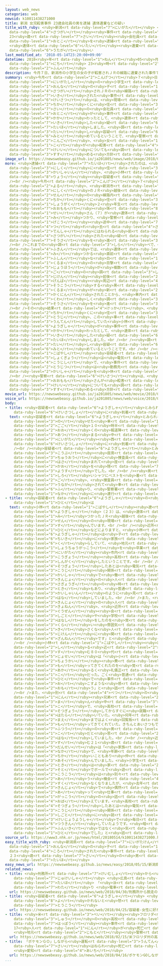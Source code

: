 ```yaml
---
layout: web_news
categories: web
newsid: k10011438271000
title: 新潟 女児殺害事件 23歳会社員の男を逮捕 遺体遺棄などの疑い
title_with_ruby: <ruby>新潟<rt data-ruby-level="7">にいがた</rt></ruby> <ruby>女児<rt data-ruby-level="4">じょじ</rt></ruby><ruby>殺害<rt
  data-ruby-level="4">さつがい</rt></ruby><ruby>事件<rt data-ruby-level="5">じけん</rt></ruby>
  23<ruby>歳<rt data-ruby-level="7">さい</rt></ruby><ruby>会社員<rt data-ruby-level="3">かいしゃいん</rt></ruby>の<ruby>男<rt
  data-ruby-level="1">おとこ</rt></ruby>を<ruby>逮捕<rt data-ruby-level="7">たいほ</rt></ruby>
  <ruby>遺体<rt data-ruby-level="6">いたい</rt></ruby><ruby>遺棄<rt data-ruby-level="7">いき</rt></ruby>などの<ruby>疑<rt
  data-ruby-level="6">うたが</rt></ruby>い
last_modified_at: '2018-05-14T23:20:00+09:00'
datetime: 2018<ruby>年<rt data-ruby-level="1">ねん</rt></ruby>05<ruby>月<rt data-ruby-level="1">がつ</rt></ruby>14<ruby>日<rt
  data-ruby-level="1">にち</rt></ruby> 23<ruby>時<rt data-ruby-level="2">じ</rt></ruby>20<ruby>分<rt
  data-ruby-level="2">ふん</rt></ruby>
description: 今月７日、新潟市の小学生の女の子が殺害されＪＲの線路に遺棄された事件で、警察は、現場近くに住む２３歳の会社員の男が事件に関わったとして、遺体を遺棄した疑いなどで逮捕しました。調べに対し容疑を認めているということで、警察は、今後、女の子が殺害された経緯についても調べを進める方針です。
summary: <ruby>今月<rt data-ruby-level="2">こんげつ</rt></ruby>７<ruby>日<rt data-ruby-level="1">にち</rt></ruby>、<ruby>新潟市<rt
  data-ruby-level="7">にいがたし</rt></ruby>の<ruby>小学生<rt data-ruby-level="1">しょうがくせい</rt></ruby>の<ruby>女<rt
  data-ruby-level="1">おんな</rt></ruby>の<ruby>子<rt data-ruby-level="1">こ</rt></ruby>が<ruby>殺害<rt
  data-ruby-level="4">さつがい</rt></ruby>されＪＲの<ruby>線路<rt data-ruby-level="3">せんろ</rt></ruby>に<ruby>遺棄<rt
  data-ruby-level="7">いき</rt></ruby>された<ruby>事件<rt data-ruby-level="5">じけん</rt></ruby>で、<ruby>警察<rt
  data-ruby-level="6">けいさつ</rt></ruby>は、<ruby>現場<rt data-ruby-level="5">げんば</rt></ruby><ruby>近<rt
  data-ruby-level="2">ちか</rt></ruby>くに<ruby>住<rt data-ruby-level="3">す</rt></ruby>む２３<ruby>歳<rt
  data-ruby-level="7">さい</rt></ruby>の<ruby>会社員<rt data-ruby-level="3">かいしゃいん</rt></ruby>の<ruby>男<rt
  data-ruby-level="1">おとこ</rt></ruby>が<ruby>事件<rt data-ruby-level="5">じけん</rt></ruby>に<ruby>関<rt
  data-ruby-level="8">かか</rt></ruby>わったとして、<ruby>遺体<rt data-ruby-level="6">いたい</rt></ruby>を<ruby>遺棄<rt
  data-ruby-level="7">いき</rt></ruby>した<ruby>疑<rt data-ruby-level="6">うたが</rt></ruby>いなどで<ruby>逮捕<rt
  data-ruby-level="7">たいほ</rt></ruby>しました。<ruby>調<rt data-ruby-level="3">しら</rt></ruby>べに<ruby>対<rt
  data-ruby-level="3">たい</rt></ruby>し<ruby>容疑<rt data-ruby-level="6">ようぎ</rt></ruby>を<ruby>認<rt
  data-ruby-level="6">みと</rt></ruby>めているということで、<ruby>警察<rt data-ruby-level="6">けいさつ</rt></ruby>は、<ruby>今後<rt
  data-ruby-level="2">こんご</rt></ruby>、<ruby>女<rt data-ruby-level="1">おんな</rt></ruby>の<ruby>子<rt
  data-ruby-level="1">こ</rt></ruby>が<ruby>殺害<rt data-ruby-level="4">さつがい</rt></ruby>された<ruby>経緯<rt
  data-ruby-level="7">けいい</rt></ruby>についても<ruby>調<rt data-ruby-level="3">しら</rt></ruby>べを<ruby>進<rt
  data-ruby-level="3">すす</rt></ruby>める<ruby>方針<rt data-ruby-level="6">ほうしん</rt></ruby>です。
image_url: https://newswebeasy.github.io/ja201805/news/web/image/2018/05/14/K10011438271_1805142152_1805142153_01_03.jpg
more: <ruby>逮捕<rt data-ruby-level="7">たいほ</rt></ruby>されたのは、<ruby>新潟市<rt data-ruby-level="7">にいがたし</rt></ruby><ruby>西区<rt
  data-ruby-level="3">にしく</rt></ruby>に<ruby>住<rt data-ruby-level="3">す</rt></ruby>む<ruby>会社員<rt
  data-ruby-level="3">かいしゃいん</rt></ruby>、<ruby>小林<rt data-ruby-level="1">こばやし</rt></ruby><ruby>遼<rt
  data-ruby-level="8">りょう</rt></ruby><ruby>容疑者<rt data-ruby-level="6">ようぎしゃ</rt></ruby>（２３）です。<br
  /><br /><ruby>今月<rt data-ruby-level="2">こんげつ</rt></ruby>７<ruby>日<rt data-ruby-level="1">にち</rt></ruby>の<ruby>夜<rt
  data-ruby-level="2">よる</rt></ruby>、<ruby>新潟市<rt data-ruby-level="7">にいがたし</rt></ruby><ruby>西区<rt
  data-ruby-level="3">にしく</rt></ruby>のＪＲ<ruby>越後<rt data-ruby-level="8">えちご</rt></ruby><ruby>線<rt
  data-ruby-level="2">せん</rt></ruby>の<ruby>線路内<rt data-ruby-level="3">せんろない</rt></ruby>で、<ruby>近<rt
  data-ruby-level="2">ちか</rt></ruby>くに<ruby>住<rt data-ruby-level="3">す</rt></ruby>む<ruby>小学<rt
  data-ruby-level="1">しょうがく</rt></ruby>２<ruby>年生<rt data-ruby-level="1">ねんせい</rt></ruby>、<ruby>大桃<rt
  data-ruby-level="7">おおもも</rt></ruby><ruby>珠<rt data-ruby-level="8">たま</rt></ruby><ruby>生<rt
  data-ruby-level="1">せい</rt></ruby>さん（７）が<ruby>遺体<rt data-ruby-level="6">いたい</rt></ruby>で<ruby>見<rt
  data-ruby-level="1">み</rt></ruby>つかり、<ruby>警察<rt data-ruby-level="6">けいさつ</rt></ruby>は、<ruby>下校<rt
  data-ruby-level="1">げこう</rt></ruby><ruby>途中<rt data-ruby-level="7">とちゅう</rt></ruby>に<ruby>連<rt
  data-ruby-level="4">つ</rt></ruby>れ<ruby>去<rt data-ruby-level="4">さ</rt></ruby>られ、<ruby>電車<rt
  data-ruby-level="2">でんしゃ</rt></ruby>にはねられる<ruby>前<rt data-ruby-level="2">まえ</rt></ruby>に<ruby>殺害<rt
  data-ruby-level="4">さつがい</rt></ruby>された<ruby>疑<rt data-ruby-level="6">うたが</rt></ruby>いがあるとみて<ruby>捜査<rt
  data-ruby-level="7">そうさ</rt></ruby>を<ruby>進<rt data-ruby-level="3">すす</rt></ruby>めています。<br
  /><br />これまでの<ruby>調<rt data-ruby-level="3">しら</rt></ruby>べで、<ruby>現場<rt data-ruby-level="5">げんば</rt></ruby><ruby>付近<rt
  data-ruby-level="4">ふきん</rt></ruby>では、<ruby>遺体<rt data-ruby-level="6">いたい</rt></ruby>が<ruby>見<rt
  data-ruby-level="1">み</rt></ruby>つかる<ruby>直前<rt data-ruby-level="2">ちょくぜん</rt></ruby>などに<ruby>不審<rt
  data-ruby-level="7">ふしん</rt></ruby>な<ruby>白<rt data-ruby-level="1">しろ</rt></ruby>い<ruby>車<rt
  data-ruby-level="1">くるま</rt></ruby>の<ruby>目撃<rt data-ruby-level="7">もくげき</rt></ruby><ruby>情報<rt
  data-ruby-level="5">じょうほう</rt></ruby>が<ruby>複数<rt data-ruby-level="5">ふくすう</rt></ruby>あったほか、その<ruby>後<rt
  data-ruby-level="2">ご</rt></ruby>の<ruby>調<rt data-ruby-level="3">しら</rt></ruby>べで、<ruby>事件<rt
  data-ruby-level="5">じけん</rt></ruby><ruby>前後<rt data-ruby-level="2">ぜんご</rt></ruby>に<ruby>現場<rt
  data-ruby-level="5">げんば</rt></ruby><ruby>周辺<rt data-ruby-level="4">しゅうへん</rt></ruby>を<ruby>走行<rt
  data-ruby-level="2">そうこう</rt></ruby>する<ruby>黒<rt data-ruby-level="2">くろ</rt></ruby>い<ruby>車<rt
  data-ruby-level="1">くるま</rt></ruby>が<ruby>新<rt data-ruby-level="2">あら</rt></ruby>たに<ruby>確認<rt
  data-ruby-level="7">かくにん</rt></ruby>されたことから、<ruby>車内<rt data-ruby-level="2">しゃない</rt></ruby>を<ruby>詳<rt
  data-ruby-level="7">くわ</rt></ruby>しく<ruby>調<rt data-ruby-level="3">しら</rt></ruby>べるなど、<ruby>捜査<rt
  data-ruby-level="7">そうさ</rt></ruby>を<ruby>進<rt data-ruby-level="3">すす</rt></ruby>めていました。<br
  /><br />その<ruby>結果<rt data-ruby-level="4">けっか</rt></ruby>、<ruby>現場<rt data-ruby-level="5">げんば</rt></ruby><ruby>近<rt
  data-ruby-level="2">ちか</rt></ruby>くに<ruby>住<rt data-ruby-level="3">す</rt></ruby>み、<ruby>当時<rt
  data-ruby-level="2">とうじ</rt></ruby>、この<ruby>車<rt data-ruby-level="1">くるま</rt></ruby>を<ruby>運転<rt
  data-ruby-level="3">うんてん</rt></ruby>していた<ruby>小林<rt data-ruby-level="1">こばやし</rt></ruby><ruby>容疑者<rt
  data-ruby-level="6">ようぎしゃ</rt></ruby>が<ruby>事件<rt data-ruby-level="5">じけん</rt></ruby>に<ruby>関<rt
  data-ruby-level="8">かか</rt></ruby>わったとして、<ruby>遺体<rt data-ruby-level="6">いたい</rt></ruby>を<ruby>遺棄<rt
  data-ruby-level="7">いき</rt></ruby>した<ruby>疑<rt data-ruby-level="6">うたが</rt></ruby>いなどで<ruby>逮捕<rt
  data-ruby-level="7">たいほ</rt></ruby>しました。<br /><br /><ruby>調<rt data-ruby-level="3">しら</rt></ruby>べに<ruby>対<rt
  data-ruby-level="3">たい</rt></ruby>し<ruby>容疑<rt data-ruby-level="6">ようぎ</rt></ruby>を<ruby>認<rt
  data-ruby-level="6">みと</rt></ruby>めているということです。<br /><br /><ruby>警察<rt data-ruby-level="6">けいさつ</rt></ruby>によりますと、<ruby>小林<rt
  data-ruby-level="1">こばやし</rt></ruby><ruby>容疑者<rt data-ruby-level="6">ようぎしゃ</rt></ruby>の<ruby>職業<rt
  data-ruby-level="5">しょくぎょう</rt></ruby>は<ruby>電気<rt data-ruby-level="2">でんき</rt></ruby><ruby>工事士<rt
  data-ruby-level="4">こうじし</rt></ruby>で、<ruby>事件<rt data-ruby-level="5">じけん</rt></ruby><ruby>当日<rt
  data-ruby-level="2">とうじつ</rt></ruby>は<ruby>勤務先<rt data-ruby-level="6">きんむさき</rt></ruby>の<ruby>会社<rt
  data-ruby-level="2">かいしゃ</rt></ruby>を<ruby>休<rt data-ruby-level="1">やす</rt></ruby>んでいたということです。<br
  /><br /><ruby>警察<rt data-ruby-level="6">けいさつ</rt></ruby>は、<ruby>今後<rt data-ruby-level="2">こんご</rt></ruby>、<ruby>大桃<rt
  data-ruby-level="7">おおもも</rt></ruby>さんが<ruby>殺害<rt data-ruby-level="4">さつがい</rt></ruby>された<ruby>経緯<rt
  data-ruby-level="7">けいい</rt></ruby>についても<ruby>調<rt data-ruby-level="3">しら</rt></ruby>べを<ruby>進<rt
  data-ruby-level="3">すす</rt></ruby>める<ruby>方針<rt data-ruby-level="6">ほうしん</rt></ruby>です。
movie_url: https://newswebeasy.github.io/ja201805/news/web/movie/2018/05/14/k10011438271_201805142344_201805142345.mp4
voice_url: https://newswebeasy.github.io/ja201805/news/web/voice/2018/05/14/k10011438271_201805142344_201805142345.mp3
body:
- title: <ruby>容疑者<rt data-ruby-level="6">ようぎしゃ</rt></ruby>とみられる<ruby>男<rt data-ruby-level="1">おとこ</rt></ruby>が<ruby>警察署<rt
    data-ruby-level="6">けいさつしょ</rt></ruby>に<ruby>到着<rt data-ruby-level="7">とうちゃく</rt></ruby>
  text: <ruby>容疑者<rt data-ruby-level="6">ようぎしゃ</rt></ruby>とみられる<ruby>男<rt data-ruby-level="1">おとこ</rt></ruby>を<ruby>乗<rt
    data-ruby-level="3">の</rt></ruby>せた<ruby>車<rt data-ruby-level="1">くるま</rt></ruby>は<ruby>午後<rt
    data-ruby-level="2">ごご</rt></ruby>１０<ruby>時半<rt data-ruby-level="2">じはん</rt></ruby>すぎ<ruby>多<rt
    data-ruby-level="2">おお</rt></ruby>くの<ruby>報道陣<rt data-ruby-level="7">ほうどうじん</rt></ruby>が<ruby>集<rt
    data-ruby-level="3">あつ</rt></ruby>まる<ruby>中<rt data-ruby-level="1">なか</rt></ruby>、<ruby>新潟<rt
    data-ruby-level="7">にいがた</rt></ruby><ruby>西<rt data-ruby-level="2">にし</rt></ruby><ruby>警察署<rt
    data-ruby-level="6">けいさつしょ</rt></ruby>に<ruby>到着<rt data-ruby-level="7">とうちゃく</rt></ruby>しました。<br
    /><br /><ruby>容疑者<rt data-ruby-level="6">ようぎしゃ</rt></ruby>とみられる<ruby>男<rt data-ruby-level="1">おとこ</rt></ruby>は<ruby>後部<rt
    data-ruby-level="3">こうぶ</rt></ruby><ruby>座席<rt data-ruby-level="6">ざせき</rt></ruby>の<ruby>中央<rt
    data-ruby-level="3">ちゅうおう</rt></ruby>に<ruby>捜査員<rt data-ruby-level="7">そうさいん</rt></ruby>に<ruby>挟<rt
    data-ruby-level="7">はさ</rt></ruby>まれて<ruby>座<rt data-ruby-level="7">すわ</rt></ruby>り、<ruby>顔<rt
    data-ruby-level="2">かお</rt></ruby>を<ruby>隠<rt data-ruby-level="7">かく</rt></ruby>すことなくややうつむいた<ruby>様子<rt
    data-ruby-level="3">ようす</rt></ruby>でした。<br /><br /><ruby>男<rt data-ruby-level="1">おとこ</rt></ruby>は<ruby>白<rt
    data-ruby-level="1">しろ</rt></ruby>いシャツにベストを<ruby>着<rt data-ruby-level="3">き</rt></ruby>ていて、その<ruby>後<rt
    data-ruby-level="2">ご</rt></ruby>、<ruby>捜査員<rt data-ruby-level="7">そうさいん</rt></ruby>に<ruby>促<rt
    data-ruby-level="7">うなが</rt></ruby>されて<ruby>車<rt data-ruby-level="1">くるま</rt></ruby>から<ruby>降<rt
    data-ruby-level="6">ふ</rt></ruby>り、<ruby>警察署<rt data-ruby-level="6">けいさつしょ</rt></ruby>の<ruby>中<rt
    data-ruby-level="1">なか</rt></ruby>に<ruby>連行<rt data-ruby-level="4">れんこう</rt></ruby>されました。
- title: <ruby>容疑者<rt data-ruby-level="6">ようぎしゃ</rt></ruby>の<ruby>近所<rt data-ruby-level="3">きんじょ</rt></ruby>の<ruby>人<rt
    data-ruby-level="1">ひと</rt></ruby>は
  text: <ruby>小林<rt data-ruby-level="1">こばやし</rt></ruby><ruby>遼<rt data-ruby-level="8">りょう</rt></ruby><ruby>容疑者<rt
    data-ruby-level="6">ようぎしゃ</rt></ruby>（２３）は、<ruby>遺体<rt data-ruby-level="6">いたい</rt></ruby>が<ruby>見<rt
    data-ruby-level="1">み</rt></ruby>つかったＪＲ<ruby>越後<rt data-ruby-level="8">えちご</rt></ruby><ruby>線<rt
    data-ruby-level="2">せん</rt></ruby>の<ruby>現場<rt data-ruby-level="5">げんば</rt></ruby>からわずか５０メートルほどのところに<ruby>住<rt
    data-ruby-level="3">す</rt></ruby>んでいます。<br /><br /><ruby>近所<rt data-ruby-level="3">きんじょ</rt></ruby>の<ruby>人<rt
    data-ruby-level="1">ひと</rt></ruby>などによりますと、<ruby>小林<rt data-ruby-level="1">こばやし</rt></ruby><ruby>容疑者<rt
    data-ruby-level="6">ようぎしゃ</rt></ruby>は<ruby>子<rt data-ruby-level="1">こ</rt></ruby>どものころからこの<ruby>地域<rt
    data-ruby-level="6">ちいき</rt></ruby>に<ruby>家族<rt data-ruby-level="3">かぞく</rt></ruby>と<ruby>暮<rt
    data-ruby-level="6">く</rt></ruby>らしていて、<ruby>地元<rt data-ruby-level="2">じもと</rt></ruby>の<ruby>小中学校<rt
    data-ruby-level="1">しょうちゅうがっこう</rt></ruby>を<ruby>卒業<rt data-ruby-level="4">そつぎょう</rt></ruby>したあと、<ruby>新潟<rt
    data-ruby-level="7">にいがた</rt></ruby><ruby>市内<rt data-ruby-level="2">しない</rt></ruby>の<ruby>工業<rt
    data-ruby-level="3">こうぎょう</rt></ruby><ruby>高校<rt data-ruby-level="2">こうこう</rt></ruby>に<ruby>進学<rt
    data-ruby-level="3">しんがく</rt></ruby>したということです。<br /><br />そして<ruby>高校<rt data-ruby-level="2">こうこう</rt></ruby>を<ruby>卒業<rt
    data-ruby-level="4">そつぎょう</rt></ruby>したあとは<ruby>電気<rt data-ruby-level="2">でんき</rt></ruby><ruby>工事<rt
    data-ruby-level="3">こうじ</rt></ruby><ruby>関係<rt data-ruby-level="4">かんけい</rt></ruby>の<ruby>会社<rt
    data-ruby-level="2">かいしゃ</rt></ruby>で<ruby>働<rt data-ruby-level="4">はたら</rt></ruby>いていたということで、<ruby>近所<rt
    data-ruby-level="3">きんじょ</rt></ruby>の<ruby>人<rt data-ruby-level="1">ひと</rt></ruby>は「<ruby>作業着<rt
    data-ruby-level="3">さぎょうぎ</rt></ruby>の<ruby>時<rt data-ruby-level="2">とき</rt></ruby>もあればスーツの<ruby>時<rt
    data-ruby-level="2">とき</rt></ruby>もあり、<ruby>普通<rt data-ruby-level="7">ふつう</rt></ruby>の<ruby>会社員<rt
    data-ruby-level="3">かいしゃいん</rt></ruby>のように<ruby>見<rt data-ruby-level="1">み</rt></ruby>えた」と<ruby>話<rt
    data-ruby-level="2">はな</rt></ruby>していました。<br /><br />また、<ruby>人<rt data-ruby-level="1">ひと</rt></ruby>となりについて<ruby>近所<rt
    data-ruby-level="3">きんじょ</rt></ruby>の<ruby>人<rt data-ruby-level="1">ひと</rt></ruby>は「<ruby>去年<rt
    data-ruby-level="3">きょねん</rt></ruby>、<ruby>近所<rt data-ruby-level="3">きんじょ</rt></ruby>で<ruby>偶然<rt
    data-ruby-level="7">ぐうぜん</rt></ruby><ruby>会<rt data-ruby-level="2">あ</rt></ruby>って<ruby>仕事<rt
    data-ruby-level="3">しごと</rt></ruby>や<ruby>学校<rt data-ruby-level="1">がっこう</rt></ruby>の<ruby>話<rt
    data-ruby-level="2">はなし</rt></ruby>をしたのを<ruby>覚<rt data-ruby-level="4">おぼ</rt></ruby>えています。<ruby>暗<rt
    data-ruby-level="3">くら</rt></ruby>い<ruby>雰囲気<rt data-ruby-level="7">ふんいき</rt></ruby>ではなく<ruby>気<rt
    data-ruby-level="1">き</rt></ruby>さくな<ruby>人<rt data-ruby-level="1">ひと</rt></ruby>で、<ruby>事件<rt
    data-ruby-level="5">じけん</rt></ruby>に<ruby>関<rt data-ruby-level="8">かか</rt></ruby>わっていたとすれば<ruby>残念<rt
    data-ruby-level="4">ざんねん</rt></ruby>です」と<ruby>話<rt data-ruby-level="2">はな</rt></ruby>していました。<br
    /><br /><ruby>小林<rt data-ruby-level="1">こばやし</rt></ruby><ruby>容疑者<rt data-ruby-level="6">ようぎしゃ</rt></ruby>を<ruby>知<rt
    data-ruby-level="2">し</rt></ruby>る<ruby>近<rt data-ruby-level="2">ちか</rt></ruby>くに<ruby>住<rt
    data-ruby-level="3">す</rt></ruby>む８０<ruby>代<rt data-ruby-level="3">だい</rt></ruby>の<ruby>女性<rt
    data-ruby-level="5">じょせい</rt></ruby>は「<ruby>小<rt data-ruby-level="1">ちい</rt></ruby>さいころは<ruby>町会<rt
    data-ruby-level="2">ちょうかい</rt></ruby><ruby>費<rt data-ruby-level="4">ひ</rt></ruby>などを<ruby>持<rt
    data-ruby-level="3">も</rt></ruby>ってきてくれたのを<ruby>覚<rt data-ruby-level="4">おぼ</rt></ruby>えている。<ruby>明<rt
    data-ruby-level="2">あか</rt></ruby>るく<ruby>礼儀正<rt data-ruby-level="7">れいぎただ</rt></ruby>しい<ruby>子<rt
    data-ruby-level="1">こ</rt></ruby>だった。ごく<ruby>普通<rt data-ruby-level="7">ふつう</rt></ruby>の<ruby>人<rt
    data-ruby-level="1">ひと</rt></ruby>で<ruby>事件<rt data-ruby-level="5">じけん</rt></ruby>を<ruby>起<rt
    data-ruby-level="3">お</rt></ruby>こすような<ruby>感<rt data-ruby-level="3">かん</rt></ruby>じではないと<ruby>思<rt
    data-ruby-level="2">おも</rt></ruby>う」と<ruby>話<rt data-ruby-level="2">はな</rt></ruby>していました。<br
    /><br />また、<ruby>別<rt data-ruby-level="4">べつ</rt></ruby>の<ruby>男性<rt data-ruby-level="5">だんせい</rt></ruby>は「３<ruby>人<rt
    data-ruby-level="1">にん</rt></ruby><ruby>兄弟<rt data-ruby-level="2">きょうだい</rt></ruby>の<ruby>真<rt
    data-ruby-level="3">ま</rt></ruby>ん<ruby>中<rt data-ruby-level="3">なか</rt></ruby>の<ruby>子<rt
    data-ruby-level="1">こ</rt></ruby>で、<ruby>高校<rt data-ruby-level="2">こうこう</rt></ruby>を<ruby>卒業<rt
    data-ruby-level="4">そつぎょう</rt></ruby>してからすぐに<ruby>就職<rt data-ruby-level="6">しゅうしょく</rt></ruby>して<ruby>働<rt
    data-ruby-level="4">はたら</rt></ruby>いていた。<ruby>何年<rt data-ruby-level="2">なんねん</rt></ruby>か<ruby>前<rt
    data-ruby-level="2">まえ</rt></ruby>まではよく<ruby>回覧板<rt data-ruby-level="6">かいらんばん</rt></ruby>を<ruby>持<rt
    data-ruby-level="3">も</rt></ruby>ってきてくれていた。きちんとあいさつもできるし<ruby>礼儀正<rt data-ruby-level="7">れいぎただ</rt></ruby>しい<ruby>普通<rt
    data-ruby-level="7">ふつう</rt></ruby>の<ruby>男<rt data-ruby-level="1">おとこ</rt></ruby>の<ruby>子<rt
    data-ruby-level="1">こ</rt></ruby>だと<ruby>思<rt data-ruby-level="2">おも</rt></ruby>う」と<ruby>話<rt
    data-ruby-level="2">はな</rt></ruby>していました。<br /><br /><ruby>近所<rt data-ruby-level="3">きんじょ</rt></ruby>に<ruby>住<rt
    data-ruby-level="3">す</rt></ruby>む２１<ruby>歳<rt data-ruby-level="7">さい</rt></ruby>の<ruby>男性<rt
    data-ruby-level="5">だんせい</rt></ruby>は「<ruby>家族<rt data-ruby-level="3">かぞく</rt></ruby>ぐるみの<ruby>仲<rt
    data-ruby-level="4">なか</rt></ruby>で、<ruby>年齢<rt data-ruby-level="7">ねんれい</rt></ruby>が<ruby>近<rt
    data-ruby-level="2">ちか</rt></ruby>いこともあり<ruby>仲<rt data-ruby-level="4">なか</rt></ruby>よく<ruby>遊<rt
    data-ruby-level="3">あそ</rt></ruby>んでいました。<ruby>小学生<rt data-ruby-level="1">しょうがくせい</rt></ruby>の<ruby>時<rt
    data-ruby-level="2">とき</rt></ruby>は<ruby>家<rt data-ruby-level="2">いえ</rt></ruby>でテレビゲームをしたり<ruby>外<rt
    data-ruby-level="2">そと</rt></ruby>でボールで<ruby>遊<rt data-ruby-level="3">あそ</rt></ruby>んだりしていました。<ruby>高校<rt
    data-ruby-level="2">こうこう</rt></ruby>は<ruby>別々<rt data-ruby-level="4">べつべつ</rt></ruby>だったので<ruby>会<rt
    data-ruby-level="2">あ</rt></ruby>う<ruby>機会<rt data-ruby-level="4">きかい</rt></ruby>が<ruby>少<rt
    data-ruby-level="2">すく</rt></ruby>なくなりましたが、<ruby>去年<rt data-ruby-level="3">きょねん</rt></ruby>、<ruby>近所<rt
    data-ruby-level="3">きんじょ</rt></ruby>で<ruby>偶然<rt data-ruby-level="7">ぐうぜん</rt></ruby><ruby>会<rt
    data-ruby-level="2">あ</rt></ruby>って<ruby>仕事<rt data-ruby-level="3">しごと</rt></ruby>や<ruby>学校<rt
    data-ruby-level="1">がっこう</rt></ruby>の<ruby>話<rt data-ruby-level="2">はなし</rt></ruby>をしたのを<ruby>覚<rt
    data-ruby-level="4">おぼ</rt></ruby>えています。<ruby>高校<rt data-ruby-level="2">こうこう</rt></ruby>を<ruby>卒業<rt
    data-ruby-level="4">そつぎょう</rt></ruby>したあとは<ruby>電気<rt data-ruby-level="2">でんき</rt></ruby><ruby>工事<rt
    data-ruby-level="3">こうじ</rt></ruby><ruby>関係<rt data-ruby-level="4">かんけい</rt></ruby>の<ruby>仕事<rt
    data-ruby-level="3">しごと</rt></ruby>に<ruby>就<rt data-ruby-level="7">つ</rt></ruby>いていて、<ruby>軽乗用車<rt
    data-ruby-level="3">けいじょうようしゃ</rt></ruby>で<ruby>毎日<rt data-ruby-level="2">まいにち</rt></ruby>、<ruby>通勤<rt
    data-ruby-level="6">つうきん</rt></ruby>していたようです。<ruby>暗<rt data-ruby-level="3">くら</rt></ruby>い<ruby>雰囲気<rt
    data-ruby-level="7">ふんいき</rt></ruby>ではなく<ruby>気<rt data-ruby-level="1">き</rt></ruby>さくな<ruby>人<rt
    data-ruby-level="1">ひと</rt></ruby>でした」と<ruby>話<rt data-ruby-level="2">はな</rt></ruby>していました。
source_url: https://www3.nhk.or.jp/news/html/20180514/k10011438271000.html
easy_title_with_ruby: <ruby>新潟県<rt data-ruby-level="7">にいがたけん</rt></ruby>で<ruby>女<rt
  data-ruby-level="1">おんな</rt></ruby>の<ruby>子<rt data-ruby-level="1">こ</rt></ruby>が<ruby>殺<rt
  data-ruby-level="4">ころ</rt></ruby>された<ruby>事件<rt data-ruby-level="5">じけん</rt></ruby>
  ２３<ruby>歳<rt data-ruby-level="7">さい</rt></ruby>の<ruby>男<rt data-ruby-level="1">おとこ</rt></ruby>を<ruby>逮捕<rt
  data-ruby-level="7">たいほ</rt></ruby>
easy_news_url: https://newswebeasy.github.io/news/easy/2018/05/15/新潟県で女の子が殺された事件-23歳の男を逮捕
related_news:
- title: <ruby>刑務所<rt data-ruby-level="7">けいむしょ</rt></ruby>から<ruby>脱走<rt data-ruby-level="7">だっそう</rt></ruby>の<ruby>受刑者<rt
    data-ruby-level="7">じゅけいしゃ</rt></ruby> <ruby>広島<rt data-ruby-level="3">ひろしま</rt></ruby>で<ruby>逮捕<rt
    data-ruby-level="7">たいほ</rt></ruby> 「<ruby>泳<rt data-ruby-level="3">およ</rt></ruby>いで<ruby>渡<rt
    data-ruby-level="7">わた</rt></ruby>り <ruby>電車<rt data-ruby-level="2">でんしゃ</rt></ruby>で」
  url: https://newswebeasy.github.io/news/web/2018/04/30/刑務所から脱走の受刑者-広島で逮捕-泳いで渡り-電車で
- title: <ruby>容疑者<rt data-ruby-level="6">ようぎしゃ</rt></ruby> <ruby>女性<rt data-ruby-level="5">じょせい</rt></ruby>に<ruby>好<rt
    data-ruby-level="8">よ</rt></ruby>かれないと<ruby>怒<rt data-ruby-level="7">いか</rt></ruby>りのメッセージ<ruby>投稿<rt
    data-ruby-level="7">とうこう</rt></ruby>
  url: https://newswebeasy.github.io/news/web/2018/04/25/容疑者-女性に好かれないと怒りのメッセージ投稿
- title: <ruby>米<rt data-ruby-level="3">べい</rt></ruby><ruby>フロリダ<rt data-ruby-level="3">ふろりだ</rt></ruby><ruby>州<rt
    data-ruby-level="3">しゅう</rt></ruby>の<ruby>高校<rt data-ruby-level="2">こうこう</rt></ruby>の<ruby>発砲<rt
    data-ruby-level="7">はっぽう</rt></ruby><ruby>事件<rt data-ruby-level="5">じけん</rt></ruby>
    17<ruby>人<rt data-ruby-level="1">にん</rt></ruby>が<ruby>死亡<rt data-ruby-level="6">しぼう</rt></ruby>
    <ruby>地元<rt data-ruby-level="2">じもと</rt></ruby><ruby>警察<rt data-ruby-level="6">けいさつ</rt></ruby>
  url: https://newswebeasy.github.io/news/web/2018/02/15/米フロリダ州の高校の発砲事件-17人が死亡-地元警察
- title: 「ポケモンＧＯ」しながら<ruby>運転<rt data-ruby-level="3">うんてん</rt></ruby>か 85<ruby>歳<rt
    data-ruby-level="7">さい</rt></ruby>はねられ<ruby>死亡<rt data-ruby-level="6">しぼう</rt></ruby>
    <ruby>愛知<rt data-ruby-level="4">あいち</rt></ruby>
  url: https://newswebeasy.github.io/news/web/2018/04/16/ポケモンGOしながら運転か-85歳はねられ死亡-愛知
...
```

